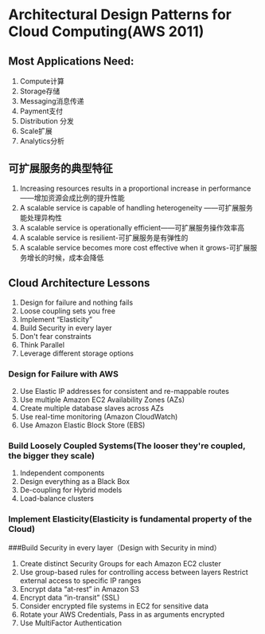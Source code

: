 # Architectural Design Patterns for Cloud Computing(AWS 2011)


## Most Applications Need: 
1. Compute计算
2. Storage存储
3. Messaging消息传递
4. Payment支付
5. Distribution 分发
6. Scale扩展
7. Analytics分析


## 可扩展服务的典型特征

1. Increasing resources results in a proportional increase in performance——增加资源会成比例的提升性能
1. A scalable service is capable of handling heterogeneity ——可扩展服务能处理异构性
2. A scalable service is operationally efficient——可扩展服务操作效率高
3. A scalable service is resilient-可扩展服务是有弹性的
3. A scalable service becomes more cost effective when it grows-可扩展服务增长的时候，成本会降低


## Cloud Architecture Lessons
 1. Design for failure and nothing fails
 2. Loose coupling sets you free
 3. Implement “Elasticity”
 4. Build Security in every layer
 5. Don't fear constraints
 6. Think Parallel
 7. Leverage different storage options


### Design for Failure with AWS

2. Use Elastic IP addresses for consistent and re-mappable routes 
3. Use multiple Amazon EC2 Availability Zones (AZs)
4. Create multiple database slaves across AZs
5. Use real-time monitoring (Amazon CloudWatch)
6. Use Amazon Elastic Block Store (EBS) 

### Build Loosely Coupled Systems(The looser they're coupled, the bigger they scale)
1. Independent components 
2. Design everything as a Black Box 
3. De-coupling for Hybrid models 
4. Load-balance clusters

### Implement Elasticity(Elasticity is fundamental property of the Cloud)



###Build Security in every layer（Design with Security in mind）
1. Create distinct Security Groups for each Amazon EC2 cluster 
2. Use group-based rules for controlling access between layers Restrict external access to specific IP ranges
3. Encrypt data “at-rest” in Amazon S3
4. Encrypt data “in-transit” (SSL)
5. Consider encrypted file systems in EC2 for sensitive data 
6. Rotate your AWS Credentials, Pass in as arguments encrypted 
7. Use MultiFactor Authentication
